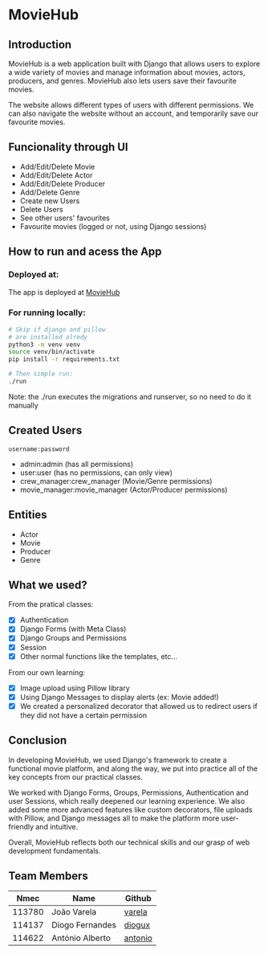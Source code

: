 # MovieHub

## Introduction
   MovieHub is a web application built with Django that allows users to explore a wide variety of movies and manage information about movies, actors, producers, and genres. MovieHub also lets users save their favourite movies. 

The website allows different types of users with different permissions. We can also navigate the website without an account, and temporarily save our favourite movies.

## Funcionality through UI

- Add/Edit/Delete Movie
- Add/Edit/Delete Actor
- Add/Edit/Delete Producer
- Add/Delete Genre
- Create new Users
- Delete Users
- See other users' favourites
- Favourite movies (logged or not, using Django sessions)

## How to run and acess the App

### Deployed at:

The app is deployed at [MovieHub](https://movieshubapp.pythonanywhere.com/)

### For running locally:

```bash
# Skip if django and pillow
# are installed alredy
python3 -m venv venv
source venv/bin/activate
pip install -r requirements.txt

# Then simple run:
./run
```

Note: the ./run executes the migrations and runserver, so no need to do it manually

## Created Users

`username:password`

- admin:admin (has all permissions)
- user:user (has no permissions, can only view)
- crew_manager:crew_manager (Movie/Genre permissions)
- movie_manager:movie_manager (Actor/Producer permissions)


## Entities

- Actor
- Movie
- Producer
- Genre

## What we used?

From the pratical classes:

- [x] Authentication
- [x] Django Forms (with Meta Class)
- [x] Django Groups and Permissions
- [x] Session
- [x] Other normal functions like the templates, etc...

From our own learning:

- [x] Image upload using Pillow library
- [x] Using Django Messages to display alerts (ex: Movie added!)
- [x] We created a personalized decorator that allowed us to redirect users if they did not have a certain permission

## Conclusion
   In developing MovieHub, we used Django's framework to create a functional movie platform, and along the way, we put into practice all of the key concepts from our practical classes.
   
   We worked with Django Forms, Groups, Permissions, Authentication and user Sessions, which really deepened our learning experience. We also added some more advanced features like custom decorators, file uploads with Pillow, and Django messages all to make the platform more user-friendly and intuitive.
   
   Overall, MovieHub reflects both our technical skills and our grasp of web development fundamentals. 
   
   
   
## Team Members
| Nmec   | Name              | Github                                                |
| ------ | ----------------- | ----------------------------------------------------- |
| 113780 | João Varela       | [varela](https://github.com/joaovarela14)                      |
| 114137 | Diogo Fernandes   | [diogux](https://github.com/diogux)                   |
| 114622 | António Alberto   | [antonio](https://github.com/antoniocsh)              |

